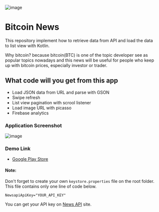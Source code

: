 ![image](https://lh3.googleusercontent.com/mI7TRx-mzX7b3Fd9PQDCP9ag4kSNSZ4i04wZJyprhVmOiq8fK1Q5VHFjMSAK3qCMKA=w300)
# Bitcoin  News

This repository implement how to retrieve data from API and load the data to list view with Kotlin.

Why bitcoin? because bitcoin(BTC) is one of the topic developer see as popular topics nowadays and this news will be useful for people who keep up with bitcoin prices, especially investor or trader.

## What code will you get from this app

- Load JSON data from URL and parse with GSON
- Swipe refresh
- List view pagination with scrool listener
- Load image URL with picasso
- Firebase analytics

### Application Screenshot
![image](https://lh3.googleusercontent.com/Y7Rilpwga8VO_oykArVrXLSexNZTfcXiChUGuSppRSfM6VS1wADGAHIpzw94eGavG5g=h310)

### Demo Link
- [Google Play Store](https://play.google.com/store/apps/details?id=com.hodiau.bitcoinnews)

#### Note:

Don't forget to create your own `keystore.properties` file on the root folder. This file contains only one line of code below.
```
NewsapiApiKey="YOUR_API_KEY"
```
You can get your API key on [News API](https://newsapi.org/) site.
